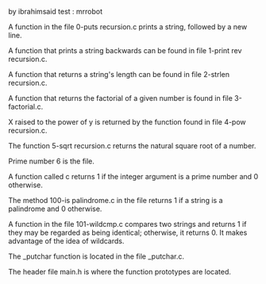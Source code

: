 by ibrahimsaid
test : mrrobot

A function in the file 0-puts recursion.c prints a string, followed by a new line.

A function that prints a string backwards can be found in file 1-print rev recursion.c.

A function that returns a string's length can be found in file 2-strlen recursion.c.

A function that returns the factorial of a given number is found in file 3-factorial.c.

X raised to the power of y is returned by the function found in file 4-pow recursion.c.

The function 5-sqrt recursion.c returns the natural square root of a number.

Prime number 6 is the file.

A function called c returns 1 if the integer argument is a prime number and 0 otherwise.

The method 100-is palindrome.c in the file returns 1 if a string is a palindrome and 0 otherwise.

A function in the file 101-wildcmp.c compares two strings and returns 1 if they may be regarded as being identical; otherwise, it returns 0. It makes advantage of the idea of wildcards.

The _putchar function is located in the file _putchar.c.

The header file main.h is where the function prototypes are located.
